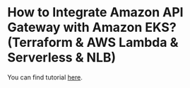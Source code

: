 # How to Integrate Amazon API Gateway with Amazon EKS? (Terraform & AWS Lambda & Serverless & NLB)

You can find tutorial [here](https://antonputra.com/amazon/Integrate-amazon-api-gateway-with-amazon-eks/).

